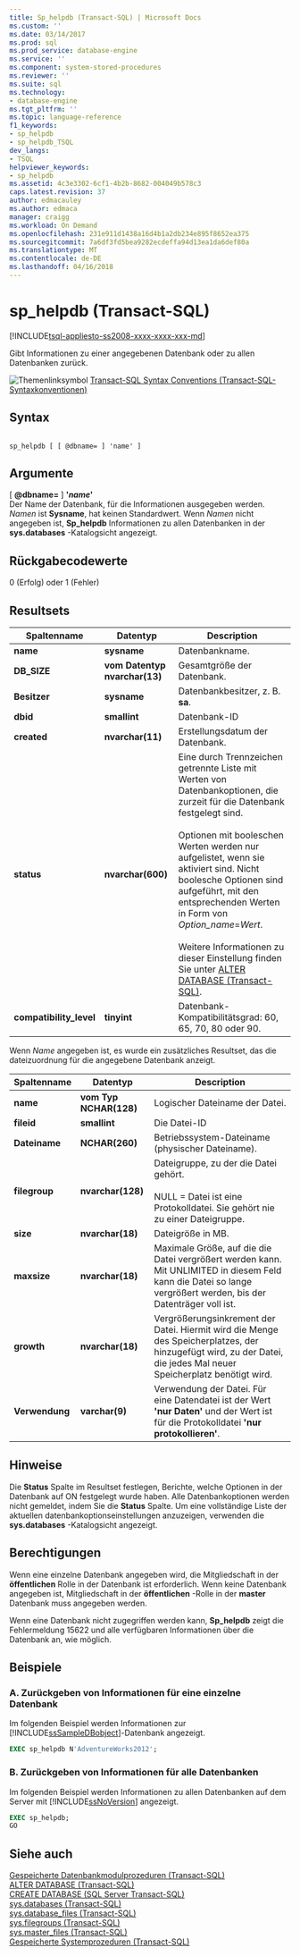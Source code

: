 ```yaml
---
title: Sp_helpdb (Transact-SQL) | Microsoft Docs
ms.custom: ''
ms.date: 03/14/2017
ms.prod: sql
ms.prod_service: database-engine
ms.service: ''
ms.component: system-stored-procedures
ms.reviewer: ''
ms.suite: sql
ms.technology:
- database-engine
ms.tgt_pltfrm: ''
ms.topic: language-reference
f1_keywords:
- sp_helpdb
- sp_helpdb_TSQL
dev_langs:
- TSQL
helpviewer_keywords:
- sp_helpdb
ms.assetid: 4c3e3302-6cf1-4b2b-8682-004049b578c3
caps.latest.revision: 37
author: edmacauley
ms.author: edmaca
manager: craigg
ms.workload: On Demand
ms.openlocfilehash: 231e911d1438a16d4b1a2db234e895f8652ea375
ms.sourcegitcommit: 7a6df3fd5bea9282ecdeffa94d13ea1da6def80a
ms.translationtype: MT
ms.contentlocale: de-DE
ms.lasthandoff: 04/16/2018
---
```

# <a name="sphelpdb-transact-sql"></a>sp_helpdb (Transact-SQL)
[!INCLUDE[tsql-appliesto-ss2008-xxxx-xxxx-xxx-md](../../includes/tsql-appliesto-ss2008-xxxx-xxxx-xxx-md.md)]

  Gibt Informationen zu einer angegebenen Datenbank oder zu allen Datenbanken zurück.  
  
 ![Themenlinksymbol](../../database-engine/configure-windows/media/topic-link.gif "Topic link icon") [Transact-SQL Syntax Conventions (Transact-SQL-Syntaxkonventionen)](../../t-sql/language-elements/transact-sql-syntax-conventions-transact-sql.md)  
  
## <a name="syntax"></a>Syntax  
  
```  
  
sp_helpdb [ [ @dbname= ] 'name' ]  
```  
  
## <a name="arguments"></a>Argumente  
 [ **@dbname=** ] **'***name***'**  
 Der Name der Datenbank, für die Informationen ausgegeben werden. *Namen* ist **Sysname**, hat keinen Standardwert. Wenn *Namen* nicht angegeben ist, **Sp_helpdb** Informationen zu allen Datenbanken in der **sys.databases** -Katalogsicht angezeigt.  
  
## <a name="return-code-values"></a>Rückgabecodewerte  
 0 (Erfolg) oder 1 (Fehler)  
  
## <a name="result-sets"></a>Resultsets  
  
|Spaltenname|Datentyp|Description|  
|-----------------|---------------|-----------------|  
|**name**|**sysname**|Datenbankname.|  
|**DB_SIZE**|**vom Datentyp nvarchar(13)**|Gesamtgröße der Datenbank.|  
|**Besitzer**|**sysname**|Datenbankbesitzer, z. B. **sa**.|  
|**dbid**|**smallint**|Datenbank-ID|  
|**created**|**nvarchar(11)**|Erstellungsdatum der Datenbank.|  
|**status**|**nvarchar(600)**|Eine durch Trennzeichen getrennte Liste mit Werten von Datenbankoptionen, die zurzeit für die Datenbank festgelegt sind.<br /><br /> Optionen mit booleschen Werten werden nur aufgelistet, wenn sie aktiviert sind. Nicht boolesche Optionen sind aufgeführt, mit den entsprechenden Werten in Form von *Option_name*=*Wert*.<br /><br /> Weitere Informationen zu dieser Einstellung finden Sie unter [ALTER DATABASE &#40;Transact-SQL&#41;](../../t-sql/statements/alter-database-transact-sql.md).|  
|**compatibility_level**|**tinyint**|Datenbank-Kompatibilitätsgrad: 60, 65, 70, 80 oder 90.|  
  
 Wenn *Name* angegeben ist, es wurde ein zusätzliches Resultset, das die dateizuordnung für die angegebene Datenbank anzeigt.  
  
|Spaltenname|Datentyp|Description|  
|-----------------|---------------|-----------------|  
|**name**|**vom Typ NCHAR(128)**|Logischer Dateiname der Datei.|  
|**fileid**|**smallint**|Die Datei-ID|  
|**Dateiname**|**NCHAR(260)**|Betriebssystem-Dateiname (physischer Dateiname).|  
|**filegroup**|**nvarchar(128)**|Dateigruppe, zu der die Datei gehört.<br /><br /> NULL = Datei ist eine Protokolldatei. Sie gehört nie zu einer Dateigruppe.|  
|**size**|**nvarchar(18)**|Dateigröße in MB.|  
|**maxsize**|**nvarchar(18)**|Maximale Größe, auf die die Datei vergrößert werden kann. Mit UNLIMITED in diesem Feld kann die Datei so lange vergrößert werden, bis der Datenträger voll ist.|  
|**growth**|**nvarchar(18)**|Vergrößerungsinkrement der Datei. Hiermit wird die Menge des Speicherplatzes, der hinzugefügt wird, zu der Datei, die jedes Mal neuer Speicherplatz benötigt wird.|  
|**Verwendung**|**varchar(9)**|Verwendung der Datei. Für eine Datendatei ist der Wert **'nur Daten'** und der Wert ist für die Protokolldatei **'nur protokollieren'**.|  
  
## <a name="remarks"></a>Hinweise  
 Die **Status** Spalte im Resultset festlegen, Berichte, welche Optionen in der Datenbank auf ON festgelegt wurde haben. Alle Datenbankoptionen werden nicht gemeldet, indem Sie die **Status** Spalte. Um eine vollständige Liste der aktuellen datenbankoptionseinstellungen anzuzeigen, verwenden die **sys.databases** -Katalogsicht angezeigt.  
  
## <a name="permissions"></a>Berechtigungen  
 Wenn eine einzelne Datenbank angegeben wird, die Mitgliedschaft in der **öffentlichen** Rolle in der Datenbank ist erforderlich. Wenn keine Datenbank angegeben ist, Mitgliedschaft in der **öffentlichen** -Rolle in der **master** Datenbank muss angegeben werden.  
  
 Wenn eine Datenbank nicht zugegriffen werden kann, **Sp_helpdb** zeigt die Fehlermeldung 15622 und alle verfügbaren Informationen über die Datenbank an, wie möglich.  
  
## <a name="examples"></a>Beispiele  
  
### <a name="a-returning-information-about-a-single-database"></a>A. Zurückgeben von Informationen für eine einzelne Datenbank  
 Im folgenden Beispiel werden Informationen zur [!INCLUDE[ssSampleDBobject](../../includes/sssampledbobject-md.md)]-Datenbank angezeigt.  
  
```sql  
EXEC sp_helpdb N'AdventureWorks2012';  
```  
  
### <a name="b-returning-information-about-all-databases"></a>B. Zurückgeben von Informationen für alle Datenbanken  
 Im folgenden Beispiel werden Informationen zu allen Datenbanken auf dem Server mit [!INCLUDE[ssNoVersion](../../includes/ssnoversion-md.md)] angezeigt.  
  
```sql  
EXEC sp_helpdb;  
GO  
```  
  
## <a name="see-also"></a>Siehe auch  
 [Gespeicherte Datenbankmodulprozeduren &#40;Transact-SQL&#41;](../../relational-databases/system-stored-procedures/database-engine-stored-procedures-transact-sql.md)   
 [ALTER DATABASE &#40;Transact-SQL&#41;](../../t-sql/statements/alter-database-transact-sql.md)   
 [CREATE DATABASE &#40;SQL Server Transact-SQL&#41;](../../t-sql/statements/create-database-sql-server-transact-sql.md)   
 [sys.databases &#40;Transact-SQL&#41;](../../relational-databases/system-catalog-views/sys-databases-transact-sql.md)   
 [sys.database_files &#40;Transact-SQL&#41;](../../relational-databases/system-catalog-views/sys-database-files-transact-sql.md)   
 [sys.filegroups &#40;Transact-SQL&#41;](../../relational-databases/system-catalog-views/sys-filegroups-transact-sql.md)   
 [sys.master_files &#40;Transact-SQL&#41;](../../relational-databases/system-catalog-views/sys-master-files-transact-sql.md)   
 [Gespeicherte Systemprozeduren &#40;Transact-SQL&#41;](../../relational-databases/system-stored-procedures/system-stored-procedures-transact-sql.md)  
  
  
